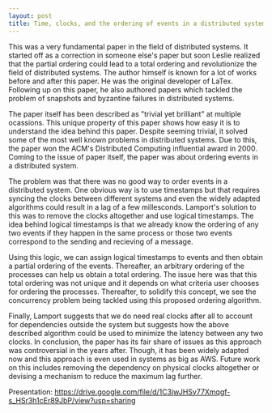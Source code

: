 ```yaml
---
layout: post
title: Time, clocks, and the ordering of events in a distributed system.
---
```


This was a very fundamental paper in the field of distributed systems. It started off as a correction in someone else's paper but soon Leslie realized that the partial ordering could lead to a total ordering and revolutionize the field of distributed systems. The author himself is known for a lot of works before and after this paper. He was the original developer of LaTex. Following up on this paper, he also authored papers which tackled the problem of snapshots and byzantine failures in distributed systems.

The paper itself has been described as "trivial yet brilliant" at multiple ocassions. This unique property of this paper shows how easy it is to understand the idea behind this paper. Despite seeming trivial, it solved some of the most well known problems in distributed systems. Due to this, the paper won the ACM's Distributed Computing influential award in 2000. Coming to the issue of paper itself, the paper was about ordering events in a distributed system.

The problem was that there was no good way to order events in a distributed system. One obvious way is to use timestamps but that requires syncing the clocks between different systems and even the widely adapted algorithms could result in a lag of a few millesconds. Lamport's solution to this was to remove the clocks altogether and use logical timestamps. The idea behind logical timestamps is that we already know the ordering of any two events if they happen in the same process or those two events correspond to the sending and recieving of a message. 

Using this logic, we can assign logical timestamps to events and then obtain a partial ordering of the events. Thereafter, an arbitrary ordering of the processes can help us obtain a total ordering. The issue here was that this total ordering was not unique and it depends on what criteria user chooses for ordering the processes. Thereafter, to solidify this concept, we see the concurrency problem being tackled using this proposed ordering algorithm. 

Finally, Lamport suggests that we do need real clocks after all to account for dependencies outside the system but suggests how the above described algorithm could be used to minimize the latency between any two clocks. In conclusion, the paper has its fair share of issues as this approach was controversial in the years after. Though, it has been widely adapted now and this approach is even used in systems as big as AWS. Future work on this includes removing the dependency on physical clocks altogether or devising a mechanism to reduce the maximum lag further.

Presentation: https://drive.google.com/file/d/1C3jwJHSy77Xmqgf-s_HSr3h1cEr89JbP/view?usp=sharing
